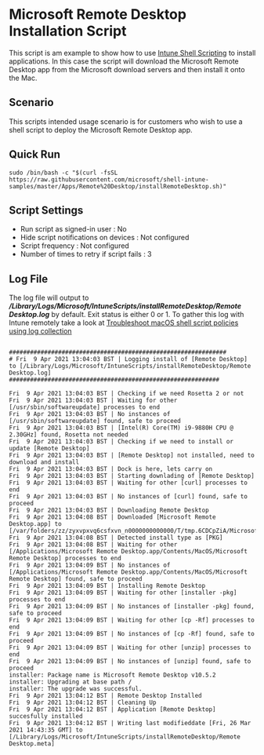 # Microsoft Remote Desktop Installation Script

This script is am example to show how to use [Intune Shell Scripting](https://docs.microsoft.com/en-us/mem/intune/apps/macos-shell-scripts) to install applications. In this case the script will download the Microsoft Remote Desktop app from the Microsoft download servers and then install it onto the Mac.

## Scenario

This scripts intended usage scenario is for customers who wish to use a shell script to deploy the Microsoft Remote Desktop app.

## Quick Run

```
sudo /bin/bash -c "$(curl -fsSL https://raw.githubusercontent.com/microsoft/shell-intune-samples/master/Apps/Remote%20Desktop/installRemoteDesktop.sh)"
```

## Script Settings

- Run script as signed-in user : No
- Hide script notifications on devices : Not configured
- Script frequency : Not configured
- Number of times to retry if script fails : 3

## Log File

The log file will output to ***/Library/Logs/Microsoft/IntuneScripts/installRemoteDesktop/Remote Desktop.log*** by default. Exit status is either 0 or 1. To gather this log with Intune remotely take a look at  [Troubleshoot macOS shell script policies using log collection](https://docs.microsoft.com/en-us/mem/intune/apps/macos-shell-scripts#troubleshoot-macos-shell-script-policies-using-log-collection)

```

##############################################################
# Fri  9 Apr 2021 13:04:03 BST | Logging install of [Remote Desktop] to [/Library/Logs/Microsoft/IntuneScripts/installRemoteDesktop/Remote Desktop.log]
############################################################

Fri  9 Apr 2021 13:04:03 BST | Checking if we need Rosetta 2 or not
Fri  9 Apr 2021 13:04:03 BST | Waiting for other [/usr/sbin/softwareupdate] processes to end
Fri  9 Apr 2021 13:04:03 BST | No instances of [/usr/sbin/softwareupdate] found, safe to proceed
Fri  9 Apr 2021 13:04:03 BST | [Intel(R) Core(TM) i9-9880H CPU @ 2.30GHz] found, Rosetta not needed
Fri  9 Apr 2021 13:04:03 BST | Checking if we need to install or update [Remote Desktop]
Fri  9 Apr 2021 13:04:03 BST | [Remote Desktop] not installed, need to download and install
Fri  9 Apr 2021 13:04:03 BST | Dock is here, lets carry on
Fri  9 Apr 2021 13:04:03 BST | Starting downlading of [Remote Desktop]
Fri  9 Apr 2021 13:04:03 BST | Waiting for other [curl] processes to end
Fri  9 Apr 2021 13:04:03 BST | No instances of [curl] found, safe to proceed
Fri  9 Apr 2021 13:04:03 BST | Downloading Remote Desktop
Fri  9 Apr 2021 13:04:08 BST | Downloaded [Microsoft Remote Desktop.app] to [/var/folders/zz/zyxvpxvq6csfxvn_n0000000000000/T/tmp.6CDCpZiA/MicrosoftRemoteDesktop.pkg]
Fri  9 Apr 2021 13:04:08 BST | Detected install type as [PKG]
Fri  9 Apr 2021 13:04:08 BST | Waiting for other [/Applications/Microsoft Remote Desktop.app/Contents/MacOS/Microsoft Remote Desktop] processes to end
Fri  9 Apr 2021 13:04:09 BST | No instances of [/Applications/Microsoft Remote Desktop.app/Contents/MacOS/Microsoft Remote Desktop] found, safe to proceed
Fri  9 Apr 2021 13:04:09 BST | Installing Remote Desktop
Fri  9 Apr 2021 13:04:09 BST | Waiting for other [installer -pkg] processes to end
Fri  9 Apr 2021 13:04:09 BST | No instances of [installer -pkg] found, safe to proceed
Fri  9 Apr 2021 13:04:09 BST | Waiting for other [cp -Rf] processes to end
Fri  9 Apr 2021 13:04:09 BST | No instances of [cp -Rf] found, safe to proceed
Fri  9 Apr 2021 13:04:09 BST | Waiting for other [unzip] processes to end
Fri  9 Apr 2021 13:04:09 BST | No instances of [unzip] found, safe to proceed
installer: Package name is Microsoft Remote Desktop v10.5.2
installer: Upgrading at base path /
installer: The upgrade was successful.
Fri  9 Apr 2021 13:04:12 BST | Remote Desktop Installed
Fri  9 Apr 2021 13:04:12 BST | Cleaning Up
Fri  9 Apr 2021 13:04:12 BST | Application [Remote Desktop] succesfully installed
Fri  9 Apr 2021 13:04:12 BST | Writing last modifieddate [Fri, 26 Mar 2021 14:43:35 GMT] to [/Library/Logs/Microsoft/IntuneScripts/installRemoteDesktop/Remote Desktop.meta]
```
